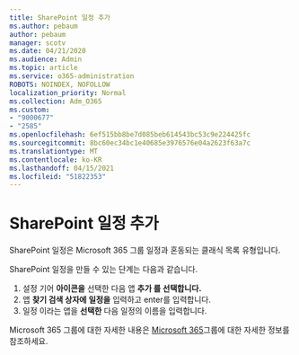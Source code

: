 ```yaml
---
title: SharePoint 일정 추가
ms.author: pebaum
author: pebaum
manager: scotv
ms.date: 04/21/2020
ms.audience: Admin
ms.topic: article
ms.service: o365-administration
ROBOTS: NOINDEX, NOFOLLOW
localization_priority: Normal
ms.collection: Adm_O365
ms.custom:
- "9000677"
- "2585"
ms.openlocfilehash: 6ef515bb8be7d085beb614543bc53c9e224425fc
ms.sourcegitcommit: 8bc60ec34bc1e40685e3976576e04a2623f63a7c
ms.translationtype: MT
ms.contentlocale: ko-KR
ms.lasthandoff: 04/15/2021
ms.locfileid: "51822353"
---
```

# <a name="add-a-sharepoint-calendar"></a>SharePoint 일정 추가

SharePoint 일정은 Microsoft 365 그룹 일정과 혼동되는 클래식 목록 유형입니다.
 
SharePoint 일정을 만들 수 있는 단계는 다음과 같습니다.
 
1.  설정 기어 **아이콘을** 선택한 다음 앱 **추가 를 선택합니다.**
2.  앱 **찾기 검색 상자에** **일정을** 입력하고 enter를 입력합니다.
3.  일정 이라는 앱을 **선택한** 다음 일정의 이름을 입력합니다.

Microsoft 365 그룹에 대한 자세한 내용은 [Microsoft 365](https://support.office.com/article/Learn-about-Office-365-groups-b565caa1-5c40-40ef-9915-60fdb2d97fa2)그룹에 대한 자세한 정보를 참조하세요.


